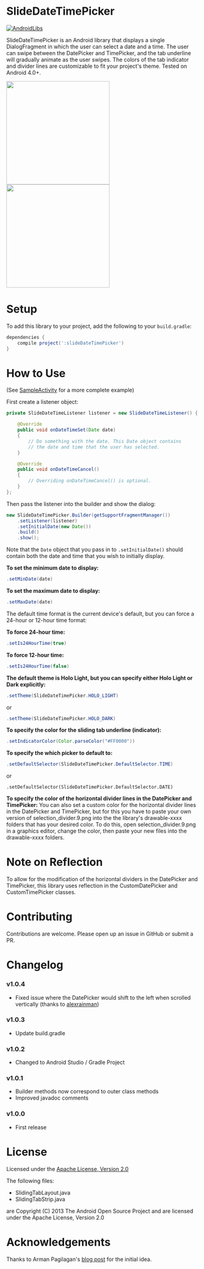 SlideDateTimePicker
===================

[![AndroidLibs](https://img.shields.io/badge/AndroidLibs-SlideDateTimePicker-brightgreen.svg?style=flat)](https://android-libs.com/lib/slidedatetimepicker?utm_source=github-badge&utm_medium=github-badge&utm_campaign=github-badge)

SlideDateTimePicker is an Android library that displays a single DialogFragment in which the user can select a date and a time. The user can swipe between the DatePicker and TimePicker, and the tab underline will gradually animate as the user swipes. The colors of the tab indicator and divider lines are customizable to fit your project's theme. Tested on Android 4.0+.

<img src="https://raw.github.com/jjobes/SlideDateTimePicker/master/screenshots/1.png" width="270" style="margin-right:10px;">
<img src="https://raw.github.com/jjobes/SlideDateTimePicker/master/screenshots/2.png" width="270">

Setup
=====

To add this library to your project, add the following to your `build.gradle`:

```groovy
dependencies {
    compile project(':slideDateTimePicker')
}
```

How to Use
==========
(See [SampleActivity](https://github.com/jjobes/SlideDateTimePicker/blob/master/slideDateTimePickerSample/src/main/java/com/github/jjobes/slidedatetimepicker/sample/SampleActivity.java) for a more complete example)

First create a listener object:

```java
private SlideDateTimeListener listener = new SlideDateTimeListener() {

    @Override
    public void onDateTimeSet(Date date)
    {
        // Do something with the date. This Date object contains
        // the date and time that the user has selected.
    }

    @Override
    public void onDateTimeCancel()
    {
        // Overriding onDateTimeCancel() is optional.
    }
};
```

Then pass the listener into the builder and show the dialog:

```java
new SlideDateTimePicker.Builder(getSupportFragmentManager())
    .setListener(listener)
    .setInitialDate(new Date())
    .build()
    .show();
```

Note that the `Date` object that you pass in to `.setInitialDate()` should contain both the date and time that you wish to initially display.

**To set the minimum date to display:**

```java
.setMinDate(date)
```

**To set the maximum date to display:**
```java
.setMaxDate(date)
```

The default time format is the current device's default, but you can force a 24-hour or 12-hour time format:

**To force 24-hour time:**

```java
.setIs24HourTime(true)
```

**To force 12-hour time:**
```java
.setIs24HourTime(false)
```

**The default theme is Holo Light, but you can specify either Holo Light or Dark explicitly:**
```java
.setTheme(SlideDateTimePicker.HOLO_LIGHT)
```
or
```java
.setTheme(SlideDateTimePicker.HOLO_DARK)
```

**To specify the color for the sliding tab underline (indicator):**
```java
.setIndicatorColor(Color.parseColor("#FF0000"))
```

**To specify the which picker to default to:**
```java
.setDefaultSelector(SlideDateTimePicker.DefaultSelector.TIME)
```
or
```
.setDefaultSelector(SlideDateTimePicker.DefaultSelector.DATE)
```

**To specify the color of the horizontal divider lines in the DatePicker and TimePicker:**
You can also set a custom color for the horizontal divider lines in the DatePicker and TimePicker, but for this you have to paste your own version of selection_divider.9.png into the the library's drawable-xxxx folders that has your desired color. To do this, open selection_divider.9.png in a graphics editor, change the color, then paste your new files into the drawable-xxxx folders.

Note on Reflection
==================
To allow for the modification of the horizontal dividers in the DatePicker and TimePicker, this library uses reflection in the CustomDatePicker and CustomTimePicker classes.

Contributing
============
Contributions are welcome. Please open up an issue in GitHub or submit a PR.

Changelog
=========
### v1.0.4

* Fixed issue where the DatePicker would shift to the left when scrolled vertically (thanks to [alexrainman](https://github.com/alexrainman))

### v1.0.3

* Update build.gradle

### v1.0.2

* Changed to Android Studio / Gradle Project

### v1.0.1

* Builder methods now correspond to outer class methods
* Improved javadoc comments

### v1.0.0

* First release

License
=======
Licensed under the [Apache License, Version 2.0](http://www.apache.org/licenses/LICENSE-2.0.html)

The following files:

* SlidingTabLayout.java
* SlidingTabStrip.java 

are Copyright (C) 2013 The Android Open Source Project and are licensed under the Apache License, Version 2.0

Acknowledgements
================
Thanks to Arman Pagilagan's [blog post](http://armanpagilagan.blogspot.com/2014/05/creating-custom-date-and-time-picker-in.html) for the initial idea.
